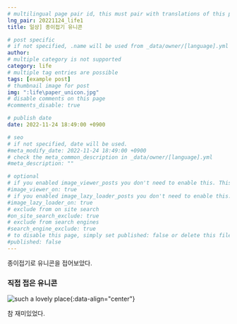 ```yaml
---
# multilingual page pair id, this must pair with translations of this page. (This name must be unique)
lng_pair: 20221124_life1
title: 일상] 종이접기 유니콘

# post specific
# if not specified, .name will be used from _data/owner/[language].yml
author:
# multiple category is not supported
category: life
# multiple tag entries are possible
tags: [example post]
# thumbnail image for post
img: ":life\paper_unicon.jpg"
# disable comments on this page
#comments_disable: true

# publish date
date: 2022-11-24 18:49:00 +0900

# seo
# if not specified, date will be used.
#meta_modify_date: 2022-11-24 18:49:00 +0900
# check the meta_common_description in _data/owner/[language].yml
#meta_description: ""

# optional
# if you enabled image_viewer_posts you don't need to enable this. This is only if image_viewer_posts = false
#image_viewer_on: true
# if you enabled image_lazy_loader_posts you don't need to enable this. This is only if image_lazy_loader_posts = false
#image_lazy_loader_on: true
# exclude from on site search
#on_site_search_exclude: true
# exclude from search engines
#search_engine_exclude: true
# to disable this page, simply set published: false or delete this file
#published: false
---
```


<!-- outline-start -->

종이접기로 유니콘을 접어보았다.

<!-- outline-end -->

### 직접 접은 유니콘
![such a lovely place](:일상\paper_unicon.jpg){:data-align="center"}

참 재미있었다.
